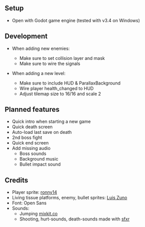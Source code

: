 
## Setup
* Open with Godot game engine (tested with v3.4 on Windows)

## Development
* When adding new enemies:
    * Make sure to set collision layer and mask
    * Make sure to wire the signals

* When adding a new level:
    * Make sure to include HUD & ParallaxBackground
    * Wire player health_changed to HUD
    * Adjust tilemap size to 16/16 and scale 2



## Planned features
* Quick intro when starting a new game
* Quick death screen
* Auto-load last save on death
* 2nd boss fight
* Quick end screen
* Add missing audio
    * Boss sounds
    * Background music
    * Bullet impact sound


## Credits
* Player sprite: [ronny14](https://www.youtube.com/user/pizzaguy14)
* Living tissue platforms, enemy, bullet sprites: [Luis Zuno](https://www.patreon.com/ansimuz)
* Font: Open Sans
* Sounds:
    * Jumping [mixkit.co](https://mixkit.co/free-sound-effects)
    * Shooting, hurt-sounds, death-sounds made with [sfxr](https://sfxr.me)